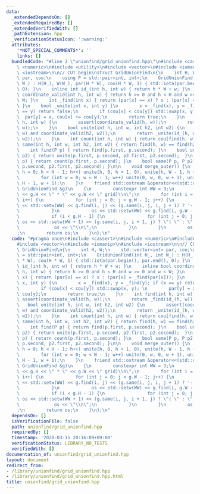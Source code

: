 ```yaml
---
data:
  _extendedDependsOn: []
  _extendedRequiredBy: []
  _extendedVerifiedWith: []
  _pathExtension: hpp
  _verificationStatusIcon: ':warning:'
  attributes:
    '*NOT_SPECIAL_COMMENTS*': ''
    links: []
  bundledCode: "#line 2 \"unionfind/grid_unionfind.hpp\"\n#include <cassert>\n#include\
    \ <numeric>\n#include <utility>\n#include <vector>\n#include <iomanip>\n#include\
    \ <iostream>\n\n// CUT begin\nstruct GridUnionFind\n{\n    int H, W;\n    std::vector<int>\
    \ par, cou;\n    using P = std::pair<int, int>;\n    GridUnionFind(int H_, int\
    \ W_) : H(H_), W(W_), par(H * W), cou(H * W, 1) { std::iota(par.begin(), par.end(),\
    \ 0); }\n    inline int id_(int h, int w) { return h * W + w; }\n    inline bool\
    \ coordinate_valid(int h, int w) { return h >= 0 and h < H and w >= 0 and w <\
    \ W; }\n    int _find(int x) { return (par[x] == x) ? x : (par[x] = _find(par[x]));\
    \ }\n    bool _unite(int x, int y) {\n        x = _find(x), y = _find(y); if (x\
    \ == y) return false;\n        if (cou[x] < cou[y]) std::swap(x, y); \n      \
    \  par[y] = x, cou[x] += cou[y];\n        return true;\n    }\n    int find(int\
    \ h, int w) {\n        assert(coordinate_valid(h, w));\n        return _find(id_(h,\
    \ w));\n    }\n    bool unite(int h, int w, int h2, int w2) {\n        assert(coordinate_valid(h,\
    \ w) and coordinate_valid(h2, w2));\n        return _unite(id_(h, w), id_(h2,\
    \ w2));\n    }\n    int count(int h, int w) { return cou[find(h, w)]; }\n    bool\
    \ same(int h, int w, int h2, int w2) { return find(h, w) == find(h2, w2); }\n\n\
    \    int find(P p) { return find(p.first, p.second); }\n    bool unite(P p, P\
    \ p2) { return unite(p.first, p.second, p2.first, p2.second);  }\n    int count(P\
    \ p) { return count(p.first, p.second); }\n    bool same(P p, P p2) { return same(p.first,\
    \ p.second, p2.first, p2.second); }\n\n    void merge_outer() {\n        for (int\
    \ h = 0; h < H - 1; h++) unite(h, 0, h + 1, 0), unite(h, W - 1, h + 1, W - 1);\n\
    \        for (int w = 0; w < W - 1; w++) unite(0, w, 0, w + 1), unite(H - 1, w,\
    \ H - 1, w + 1);\n    }\n    friend std::ostream &operator<<(std::ostream &os,\
    \ GridUnionFind &g)\n    {\n        constexpr int WW = 3;\n        os << \"[(\"\
    \ << g.H << \" * \" << g.W << \" grid)\\n\";\n        for (int i = 0; i < g.H;\
    \ i++) {\n            for (int j = 0; j < g.W - 1; j++) {\n                os\
    \ << std::setw(WW) << g.find(i, j) << (g.same(i, j, i, j + 1) ? '-' : ' ');\n\
    \            }\n            os << std::setw(WW) << g.find(i, g.W - 1) << '\\n';\n\
    \            if (i < g.H - 1) {\n                for (int j = 0; j < g.W; j++)\
    \ os << std::setw(WW + 1) << (g.same(i, j, i + 1, j) ? \"| \" : \"  \");\n   \
    \             os << \"\\n\";\n            }\n        }\n        os << \"]\\n\"\
    ;\n        return os;\n    }\n};\n"
  code: "#pragma once\n#include <cassert>\n#include <numeric>\n#include <utility>\n\
    #include <vector>\n#include <iomanip>\n#include <iostream>\n\n// CUT begin\nstruct\
    \ GridUnionFind\n{\n    int H, W;\n    std::vector<int> par, cou;\n    using P\
    \ = std::pair<int, int>;\n    GridUnionFind(int H_, int W_) : H(H_), W(W_), par(H\
    \ * W), cou(H * W, 1) { std::iota(par.begin(), par.end(), 0); }\n    inline int\
    \ id_(int h, int w) { return h * W + w; }\n    inline bool coordinate_valid(int\
    \ h, int w) { return h >= 0 and h < H and w >= 0 and w < W; }\n    int _find(int\
    \ x) { return (par[x] == x) ? x : (par[x] = _find(par[x])); }\n    bool _unite(int\
    \ x, int y) {\n        x = _find(x), y = _find(y); if (x == y) return false;\n\
    \        if (cou[x] < cou[y]) std::swap(x, y); \n        par[y] = x, cou[x] +=\
    \ cou[y];\n        return true;\n    }\n    int find(int h, int w) {\n       \
    \ assert(coordinate_valid(h, w));\n        return _find(id_(h, w));\n    }\n \
    \   bool unite(int h, int w, int h2, int w2) {\n        assert(coordinate_valid(h,\
    \ w) and coordinate_valid(h2, w2));\n        return _unite(id_(h, w), id_(h2,\
    \ w2));\n    }\n    int count(int h, int w) { return cou[find(h, w)]; }\n    bool\
    \ same(int h, int w, int h2, int w2) { return find(h, w) == find(h2, w2); }\n\n\
    \    int find(P p) { return find(p.first, p.second); }\n    bool unite(P p, P\
    \ p2) { return unite(p.first, p.second, p2.first, p2.second);  }\n    int count(P\
    \ p) { return count(p.first, p.second); }\n    bool same(P p, P p2) { return same(p.first,\
    \ p.second, p2.first, p2.second); }\n\n    void merge_outer() {\n        for (int\
    \ h = 0; h < H - 1; h++) unite(h, 0, h + 1, 0), unite(h, W - 1, h + 1, W - 1);\n\
    \        for (int w = 0; w < W - 1; w++) unite(0, w, 0, w + 1), unite(H - 1, w,\
    \ H - 1, w + 1);\n    }\n    friend std::ostream &operator<<(std::ostream &os,\
    \ GridUnionFind &g)\n    {\n        constexpr int WW = 3;\n        os << \"[(\"\
    \ << g.H << \" * \" << g.W << \" grid)\\n\";\n        for (int i = 0; i < g.H;\
    \ i++) {\n            for (int j = 0; j < g.W - 1; j++) {\n                os\
    \ << std::setw(WW) << g.find(i, j) << (g.same(i, j, i, j + 1) ? '-' : ' ');\n\
    \            }\n            os << std::setw(WW) << g.find(i, g.W - 1) << '\\n';\n\
    \            if (i < g.H - 1) {\n                for (int j = 0; j < g.W; j++)\
    \ os << std::setw(WW + 1) << (g.same(i, j, i + 1, j) ? \"| \" : \"  \");\n   \
    \             os << \"\\n\";\n            }\n        }\n        os << \"]\\n\"\
    ;\n        return os;\n    }\n};\n"
  dependsOn: []
  isVerificationFile: false
  path: unionfind/grid_unionfind.hpp
  requiredBy: []
  timestamp: '2020-03-15 20:16:09+09:00'
  verificationStatus: LIBRARY_NO_TESTS
  verifiedWith: []
documentation_of: unionfind/grid_unionfind.hpp
layout: document
redirect_from:
- /library/unionfind/grid_unionfind.hpp
- /library/unionfind/grid_unionfind.hpp.html
title: unionfind/grid_unionfind.hpp
---
```

